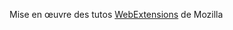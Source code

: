 Mise en œuvre des tutos [WebExtensions](https://developer.mozilla.org/fr/docs/Mozilla/Add-ons/WebExtensions "online_storage") de Mozilla
